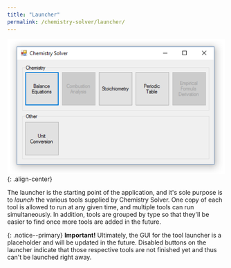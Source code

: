 ```yaml
---
title: "Launcher"
permalink: /chemistry-solver/launcher/
---
```

![launcher](/images/portfolio/chemistry-solver/launcher.png){: .align-center}

The launcher is the starting point of the application, and it's sole purpose is to *launch* the various tools supplied by Chemistry Solver. One copy of each tool is allowed to run at any given time, and multiple tools can run simultaneously. In addition, tools are grouped by type so that they'll be easier to find once more tools are added in the future.

{: .notice--primary}
**Important!** Ultimately, the GUI for the tool launcher is a placeholder and will be updated in the future. Disabled buttons on the launcher indicate that those respective tools are not finished yet and thus can't be launched right away.


